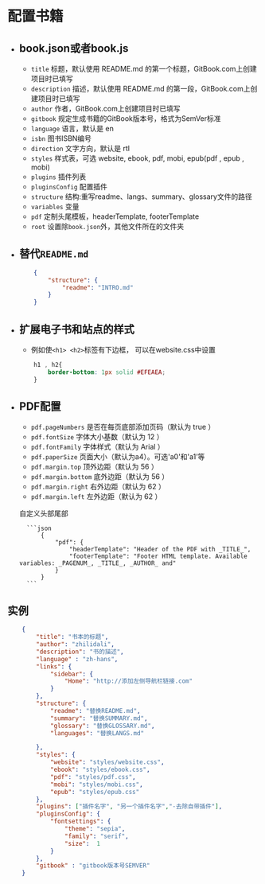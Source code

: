 # 配置书籍


+ ## book.json或者book.js

	* `title` 标题，默认使用 README.md 的第一个标题，GitBook.com上创建项目时已填写
	* `description` 描述，默认使用 README.md 的第一段，GitBook.com上创建项目时已填写
	* `author` 作者，GitBook.com上创建项目时已填写
	* `gitbook` 规定生成书籍的GitBook版本号，格式为SemVer标准
	* `language` 语言，默认是 en
	* `isbn` 图书ISBN编号
	* `direction` 文字方向，默认是 rtl
	* `styles` 样式表，可选 website, ebook, pdf, mobi, epub(pdf , epub , mobi)
	* `plugins` 插件列表
	* `pluginsConfig` 配置插件
	* `structure` 结构:重写readme、langs、summary、glossary文件的路径
	* `variables` 变量
	* `pdf` 定制头尾模板，headerTemplate, footerTemplate
	* `root` 设置除`book.json`外，其他文件所在的文件夹

+ ## 替代`README.md`

	```json
		{
			"structure": {
				"readme": "INTRO.md"
			}
		}
	```

+ ## 扩展电子书和站点的样式

	* 例如使`<h1> <h2>`标签有下边框， 可以在website.css中设置

	```css
		h1 , h2{
			border-bottom: 1px solid #EFEAEA;
		}
	```

+ ## PDF配置

	* `pdf.pageNumbers` 是否在每页底部添加页码（默认为 true ）
	* `pdf.fontSize` 字体大小基数（默认为 12 ）
	* `pdf.fontFamily` 字体样式（默认为 Arial ）
	* `pdf.paperSize` 页面大小（默认为a4）。可选'a0'和'a1’等
	* `pdf.margin.top` 顶外边距（默认为 56 ）
	* `pdf.margin.bottom` 底外边距（默认为 56 ）
	* `pdf.margin.right` 右外边距（默认为 62 ）
	* `pdf.margin.left` 左外边距（默认为 62 ）

	自定义头部尾部

		```json
			{
				"pdf": {
					"headerTemplate": "Header of the PDF with _TITLE_",
					"footerTemplate": "Footer HTML template. Available variables: _PAGENUM_, _TITLE_, _AUTHOR_ and"
				}
			}
		```

## 实例

```json
	{
		"title": "书本的标题",
		"author": "zhilidali",
		"description": "书的描述",
		"language" : "zh-hans",
		"links": {
			"sidebar": {
				"Home": "http://添加左侧导航栏链接.com"
			}
		},
		"structure": {
			"readme": "替换README.md",
			"summary": "替换SUMMARY.md",
			"glossary": "替换GLOSSARY.md",
			"languages": "替换LANGS.md"

		},
		"styles": {
			"website": "styles/website.css",
			"ebook": "styles/ebook.css",
			"pdf": "styles/pdf.css",
			"mobi": "styles/mobi.css",
			"epub": "styles/epub.css"
		},
		"plugins": ["插件名字", "另一个插件名字","-去除自带插件"],
		"pluginsConfig": {
			"fontsettings": {
				"theme": "sepia",
				"family": "serif",
				"size":  1
			}
		},
		"gitbook" : "gitbook版本号SEMVER"
	}

```
